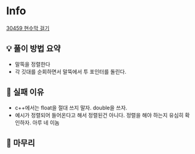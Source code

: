 # Info
[30459 현수막 걸기](https://www.acmicpc.net/problem/30459)

## 💡 풀이 방법 요약
- 말뚝을 정렬한다
- 각 깃대를 순회하면서 말뚝에서 투 포인터를 돌린다.

## 👀 실패 이유
- c++에서는 float을 절대 쓰지 말자. double을 쓰자.
- 예시가 정렬되어 들어온다고 해서 정렬된건 아니다. 정렬을 해야 하는지 유심히 확인하자. 아루 네 이놈

## 🙂 마무리

